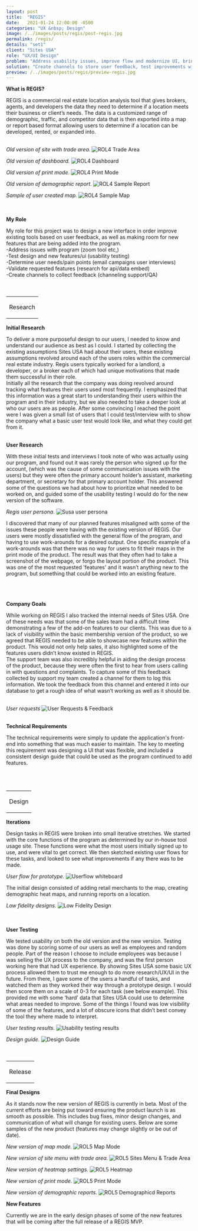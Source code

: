 ```yaml
---
layout: post
title:  "REGIS"
date:   2021-01-24 12:00:00 -0500
categories: "UX &nbsp; Design"
image: /../images/posts/regis/post-regis.jpg
permalink: /regis/
details: "set1"
client: "Sites USA"
role: "UX/UI Design"
problem: "Address usability issues, improve flow and modernize UI, bring visibility of existing and upcoming tools "
solution: "Create channels to store user feedback, test improvements with users, get collect input from sales and support team."
preview: /../images/posts/regis/preview-regis.jpg
---
```



**What is REGIS?**

REGIS is a commercial real estate location analysis tool that gives brokers, agents, and developers the data they need to determine if a location meets their business or client’s needs. The data is a customized range of demographic, traffic, and competitor data that is then exported into a map or report based format allowing users to determine if a location can be developed, rented, or expanded into.   
<br>

*Old version of site with trade area.*
![ROL4 Trade Area](/../images/posts/regis/post-rol4-trade-area.jpg)
<br>

*Old version of dashboard.*
![ROL4 Dashboard](/../images/posts/regis/post-rol4-dash.jpg)
<br>

*Old version of print mode.*
![ROL4 Print Mode](/../images/posts/regis/post-rol4-print.jpg)
<br>

*Old version of demographic report.*
![ROL4 Sample Report](/../images/posts/regis/rol4-report.jpg)
<br>

*Sample of user created map.*
![ROL4 Sample Map](/../images/posts/regis/rol-print-samples.jpg)
<br>
<br>
<br>

 **My Role**

 My role for this project was to design a new interface in order improve existing tools based on user feedback, as well as making room for new features that are being added into the program.<br>
 -Address issues with program (zoom tool etc,)<br>
 -Test design and new features/ui (usability testing)<br>
 -Determine user needs/pain points (email campaigns user interviews)<br>
 -Validate requested features (research for api/data embed)<br>
 -Create channels to collect feedback (channeling support/QA)<br>
<br>
<br>

<table class="post-content-section-title">
  <tr>
    <td>
      <p class="section-title">Research</p>
    </td>
  </tr>
</table>

**Initial Research**

To deliver a more purposeful design to our users, I needed to know and understand our audience as best as I could. I started by collecting the existing assumptions Sites USA had about their users, these existing assumptions revolved around each of the users roles within the commercial real estate industry. Regis users typically worked for a landlord, a developer, or a broker each of which had unique motivations that made them successful in their role.
<br>
Initially all the research that the company was doing revolved around tracking what features their users used most frequently. I emphasized that this information was a great start to understanding their users within the program and in their industry, but we also needed to take a deeper look at who our users are as people. After some convincing I reached the point were I was given a small list of users that I could test/interview with to show the company what a basic user test would look like, and what they could get from it.
<br>
<br>

**User Research**

With these initial tests and interviews I took note of who was actually using our program, and found out it was rarely the person who signed up for the account, (which was the cause of some communication issues with the users) but they were often the primary account holder’s assistant, marketing department, or secretary for that primary account holder. This answered some of the questions we had about how to prioritize what needed to be worked on, and guided some of the usability testing I would do for the new version of the software.
<br>

*Regis user persona.*
![Susa user persona](/../images/posts/regis/rol-persona.jpg)
<br>

I discovered that many of our planned features misaligned with some of the issues these people were having with the existing version of REGIS. Our users were mostly dissatisfied with the general flow of the program, and having to use work-arounds for a desired output. One specific example of a work-arounds was that there was no way for users to fit their maps in the print mode of the product. The result was that they often had to take a screenshot of the webpage, or forgo the layout portion of the product. This was one of the most requested 'features' and it wasn’t anything new to the program, but something that could be worked into an existing feature.
<br>  
<br>
<br>

**Company Goals**

While working on REGIS I also tracked the internal needs of Sites USA. One of these needs was that some of the sales team had a difficult time demonstrating a few of the add-on features to our clients. This was due to a lack of visibility within the basic membership version of the product, so we agreed that REGIS needed to be able to showcase new features within the product. This would not only help sales, it also highlighted some of the features users didn’t know existed in REGIS.
<br>
The support team was also incredibly helpful in aiding the design process of the product, because they were often the first to hear from users calling in with questions and complaints. To capture some of this feedback collected by support my team created a channel for them to log this information. We took the feedback from this channel and entered it into our database to get a rough idea of what wasn’t working as well as it should be.
<br>
<br>

*User requests*
![User Requests & Feedback](/../images/posts/regis/user-requests.png)
<br>
<br>

**Technical Requirements**

The technical requirements were simply to update the application's front-end into something that was much easier to maintain. The key to meeting this requirement was designing a UI that was flexible, and included a consistent design guide that could be used as the program continued to add features.  
<br>
<br>
<br>

<table class="post-content-section-title">
  <tr>
    <td>
      <p class="section-title">Design</p>
    </td>
  </tr>
</table>


**Iterations**

Design tasks in REGIS were broken into small iterative stretches. We started with the core functions of the program as determined by our in-house tool usage site. These functions were what the most users initially signed up to use, and were vital to get correct. We then sketched existing user flows for these tasks, and looked to see what improvements if any there was to be made.
<br>

*User flow for prototype.*
![Userflow whiteboard](/../images/posts/regis/post-userflow-whiteboard.jpg)
<br>

The initial design consisted of adding retail merchants to the map, creating demographic heat maps, and running reports on a location.
<br>

*Low fidelity designs.*
![Low Fidelity Design](/../images/posts/regis/rol5-low-fed.jpg)
<br>
<br>
<br>

**User Testing**

We tested usability on both the old version and the new version. Testing was done by scoring some of our users as well as employees and random people. Part of the reason I choose to include employees was because I was selling the UX process to the company, and was the first person working here that had UX experience. By showing Sites USA some basic UX process allowed them to trust me enough to do more research/UX/UI in the future. From there, I gave some of the users a handful of tasks, and watched them as they worked their way through a prototype design. I would then score them on a scale of 0-3 for each task (see below example). This provided me with some ‘hard’ data that Sites USA could use to determine what areas needed to improve. Some of the things I found was low visibility of some of the features, and a lot of obscure icons that didn’t best convey the tool they where made to interpret.
<br>

*User testing results.*
![Usability testing results](/../images/posts/regis/user-test-results2.png)
<br>

*Design guide.*
![Design Guide](/../images/posts/regis/regis-components.jpg)
<br>
<br>
<br>


<table class="post-content-section-title">
  <tr>
    <td>
      <p class="section-title">Release</p>
    </td>
  </tr>
</table>

**Final Designs**

As it stands now the new version of REGIS is currently in beta. Most of the current efforts are being put toward ensuring the product launch is as smooth as possible. This includes bug fixes, minor design changes, and communication of what will change for existing users. Below are some samples of the new product (features may change slightly or be out of date).
<br>

*New version of map mode.*
![ROL5 Map Mode](/../images/posts/regis/rol5-home.jpg)
<br>

*New version of site menu with trade area.*
![ROL5 Sites Menu & Trade Area](/../images/posts/regis/rol5-site.jpg)
<br>

*New version of heatmap settings.*
![ROL5 Heatmap](/../images/posts/regis/rol5-shading-settings.jpg)
<br>

*New version of print mode.*
![ROL5 Print Mode](/../images/posts/regis/rol5-print.jpg)
<br>

*New version of demographic reports.*
![ROL5 Demographicd Reports](/../images/posts/regis/rol5-report.jpg)
<br>

**New Features**

 Currently we are in the early design phases of some of the new features that will be coming after the full release of a REGIS MVP.   
<br>
